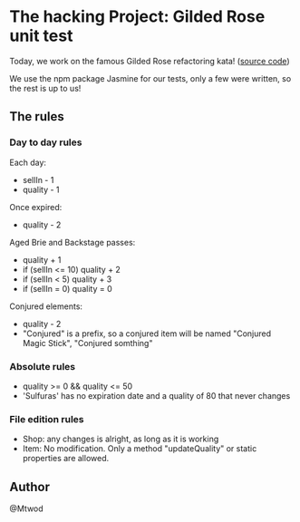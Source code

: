 # The hacking Project: Gilded Rose unit test

Today, we work on the famous Gilded Rose refactoring kata! ([source code](https://github.com/mtbrault/GildedRoseTHP))

We use the npm package Jasmine for our tests, only a few were written, so the rest is up to us!

## The rules

### Day to day rules

Each day:

- sellIn - 1
- quality - 1

Once expired:

- quality - 2

Aged Brie and Backstage passes:

- quality + 1
- if (sellIn <= 10) quality + 2
- if (sellIn < 5) quality + 3
- if (sellIn = 0) quality = 0

Conjured elements:

- quality - 2
- "Conjured" is a prefix, so a conjured item will be named "Conjured Magic Stick", "Conjured somthing"

### Absolute rules

- quality >= 0 && quality <= 50
- 'Sulfuras' has no expiration date and a quality of 80 that never changes

### File edition rules

- Shop: any changes is alright, as long as it is working
- Item: No modification. Only a method "updateQuality" or static properties are allowed.

## Author

@Mtwod
